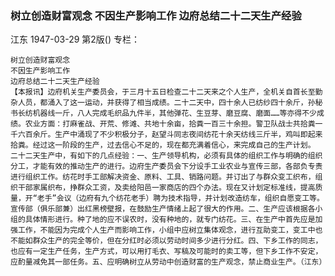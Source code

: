 ### 树立创造财富观念  不因生产影响工作  边府总结二十二天生产经验
江东
1947-03-29
第2版()
专栏：

    树立创造财富观念
    不因生产影响工作
    边府总结二十二天生产经验
    【本报讯】边府机关生产委员会，于三月十五日检查二十二天来之个人生产，全机关自首长至勤杂人员，都涌入了这一运动，并获得了相当成绩。二十二天中，四十余人已纺纱四十余斤，孙秘书长纺机器线一斤，八人完成毛织品九件半，其他弹花、生豆芽、磨豆腐、磨面……等亦得不少成绩。农业方面：打麻雀战、开荒、修滩、共地十余亩，拾粪一百三十余担。警卫队战士共拾粪一千六百余斤。生产中涌现了不少积极分子，赵望斗同志夜间纺花十余天纺线三斤半，鸡叫即起来拾粪。经过这一阶段的生产，过去信心不足的，现在都充满着信心，来完成自己的生产计划。
    二十二天生产中，有如下的几点经验：一、生产领导机构，必须有具体的组织工作与明确的组织分工，才能有效的推动生产的进行。边府生产委员会下分设手工业农业与宣传三部，各部负专责进行组织工作。纺花时手工部解决资金、原料、工具、销路问题。并订出了与群众变工织布，组织干部家属织布，挣群众工资，及卖给阳邑一家商店的四个办法。现在又计划定标准线，提高质量，开“老手”会议（边府有九个纺花老手）聘为技术指导，并计划改造纺车，组织自愿变工等。宣传部（俱乐部兼）出红黑榜壁报，在鼓励生产情绪上起了很大的作用。二、生产应该根据各小组的具体情形进行。种了地的应不误农时，没有种地的，就专门纺花。三、在生产中首先应是加强工作，不能因为完成个人生产而影响工作，小组中应树立集体观念，进行互助变工，变工中也不能如群众生产的完全等价，但在分红时必须以劳动时间多少进行分红。四、下乡工作的同志，也应有一定生产任务，生产方式，可以用打毛衣、写稿及可能时的卖工等，但下乡工作不安定，应酌量减免其一部任务。五、应明确树立从劳动中创造财富的生产观念，禁止商业生产。（江东）
